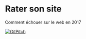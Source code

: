 # Rater son site

Comment échouer sur le web en 2017

[![GitPitch](https://gitpitch.com/assets/badge.svg)](https://gitpitch.com/apihackers/rater-son-site/master?grs=github&t=white)
